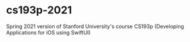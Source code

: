 # cs193p-2021
Spring 2021 version of Stanford University's course CS193p (Developing Applications for iOS using SwiftUI)
